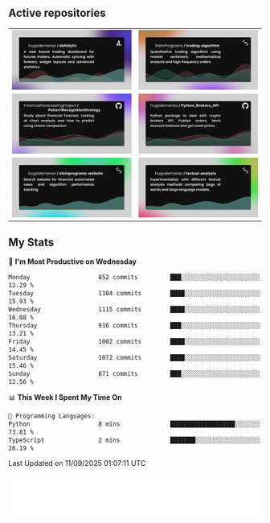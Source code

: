 ## Active repositories
|||
| ------------- | ------------- |
|[![Deltalytix](assets/deltalytix-preview.png)](https://github.com/hugodemenez/deltalytix)|[![Python Trading Algorithm](assets/base_python_architecture.png)](https://github.com/SteinPrograms/base-python-architecture)|
|[![Quantitative Prediction](assets/pattern_recognition_strategy.png)](https://github.com/FinancialForecastingProject/PatternRecognitionStrategy.git)|[![Broker SDK](assets/python_brokers_api.png)](https://github.com/hugodemenez/Python_Brokers_API)|
|[![NextJS Website](assets/steinprograms-website.png)](https://github.com/hugodemenez/steinprograms-website)|[![Textual](assets/textual-analysis.png)](https://github.com/hugodemenez/textual-analysis)|


## My Stats

<!--START_SECTION:waka-->
📅 **I'm Most Productive on Wednesday** 

```text
Monday                   852 commits         ███░░░░░░░░░░░░░░░░░░░░░░   12.29 % 
Tuesday                  1104 commits        ████░░░░░░░░░░░░░░░░░░░░░   15.93 % 
Wednesday                1115 commits        ████░░░░░░░░░░░░░░░░░░░░░   16.08 % 
Thursday                 916 commits         ███░░░░░░░░░░░░░░░░░░░░░░   13.21 % 
Friday                   1002 commits        ████░░░░░░░░░░░░░░░░░░░░░   14.45 % 
Saturday                 1072 commits        ████░░░░░░░░░░░░░░░░░░░░░   15.46 % 
Sunday                   871 commits         ███░░░░░░░░░░░░░░░░░░░░░░   12.56 % 
```


📊 **This Week I Spent My Time On** 

```text
💬 Programming Languages: 
Python                   8 mins              ██████████████████░░░░░░░   73.81 % 
TypeScript               2 mins              ███████░░░░░░░░░░░░░░░░░░   26.19 % 
```


 Last Updated on 11/09/2025 01:07:11 UTC
<!--END_SECTION:waka-->

![Coding metrics](metrics.plugin.wakatime.svg)
